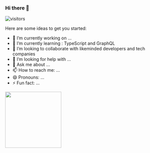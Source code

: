 ### Hi there 👋


![visitors](https://visitor-badge.glitch.me/badge?page_id=patrycja-io.patrycja-io)

Here are some ideas to get you started:

- 🔭 I’m currently working on ...
- 🌱 I’m currently learning : TypeScript and GraphQL
- 👯 I’m looking to collaborate with likeminded developers and tech companies
- 🤔 I’m looking for help with ...
- 💬 Ask me about ...
- 📫 How to reach me: ...
- 😄 Pronouns: ...
- ⚡ Fun fact: ...

<img height="180em" src="https://github-readme-stats.vercel.app/api?username=patrycja-io&show_icons=true&hide_border=true&&count_private=true&include_all_commits=true" />

